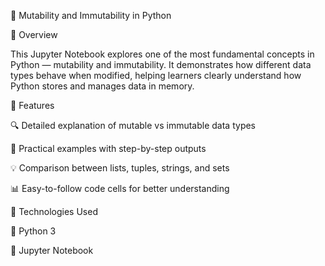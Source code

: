 🧠 Mutability and Immutability in Python

📘 Overview

This Jupyter Notebook explores one of the most fundamental concepts in Python — mutability and immutability.
It demonstrates how different data types behave when modified, helping learners clearly understand how Python stores and manages data in memory.

🚀 Features

🔍 Detailed explanation of mutable vs immutable data types

🧩 Practical examples with step-by-step outputs

💡 Comparison between lists, tuples, strings, and sets

📊 Easy-to-follow code cells for better understanding

🧰 Technologies Used

🐍 Python 3

📓 Jupyter Notebook

